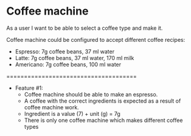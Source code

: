 # Coffee machine

As a user I want to be able to select a coffee type and make it.

Coffee machine could be configured to accept different coffee recipes:
- Espresso: 7g coffee beans, 37 ml water
- Latte: 7g coffee beans, 37 ml water, 170 ml milk
- Americano: 7g coffee beans, 100 ml water

=====================================

- Feature #1: 
  - Coffee machine should be able to make an espresso. 
  - A coffee with the correct ingredients is expected as a result of coffee machine work.
  - Ingredient is a value (7) + unit (g) = 7g
  - There is only one coffee machine which makes different coffee types

